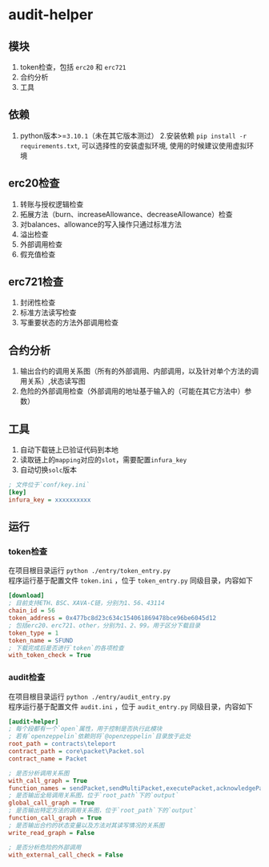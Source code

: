 # audit-helper

## 模块
1. token检查，包括 `erc20` 和 `erc721`
2. 合约分析
3. 工具

## 依赖
1. python版本>=`3.10.1`（未在其它版本测过）
2.安装依赖 `pip install -r requirements.txt`, 可以选择性的安装虚拟环境, 使用的时候建议使用虚拟环境

## erc20检查
1. 转账与授权逻辑检查
2. 拓展方法（burn、increaseAllowance、decreaseAllowance）检查
3. 对balances、allowance的写入操作只通过标准方法
4. 溢出检查
5. 外部调用检查
6. 假充值检查

## erc721检查
1. 封闭性检查
2. 标准方法读写检查
3. 写重要状态的方法外部调用检查

## 合约分析
1. 输出合约的调用关系图（所有的外部调用、内部调用，以及针对单个方法的调用关系）,状态读写图
2. 危险的外部调用检查（外部调用的地址基于输入的（可能在其它方法中）参数）

## 工具
1. 自动下载链上已验证代码到本地
2. 读取链上的`mapping`对应的`slot`，需要配置`infura_key`
3. 自动切换`solc`版本
```ini
; 文件位于`conf/key.ini`
[key]
infura_key = xxxxxxxxxx
```


## 运行
### token检查
在项目根目录运行 `python ./entry/token_entry.py`  
程序运行基于配置文件 `token.ini` ，位于 `token_entry.py` 同级目录，内容如下  
```ini
[download]
; 目前支持ETH、BSC、XAVA-C链，分别为1、56、43114
chain_id = 56 
token_address = 0x477bc8d23c634c154061869478bce96be6045d12
; 包括erc20、erc721、other，分别为1、2、99。用于区分下载目录
token_type = 1
token_name = SFUND
; 下载完成后是否进行`token`的各项检查
with_token_check = True
```

### audit检查
在项目根目录运行 `python ./entry/audit_entry.py`  
程序运行基于配置文件 `audit.ini` ，位于 `audit_entry.py` 同级目录，内容如下  
```ini
[audit-helper]
; 每个段都有一个`open`属性，用于控制是否执行此模块
; 若有`openzeppelin`依赖则将`@openzeppelin`目录放于此处
root_path = contracts\teleport
contract_path = core\packet\Packet.sol
contract_name = Packet

; 是否分析调用关系图
with_call_graph = True
function_names = sendPacket,sendMultiPacket,executePacket,acknowledgePacket,recvPacket
; 是否输出全局调用关系图，位于`root_path`下的`output`
global_call_graph = True
; 是否输出特定方法的调用关系图，位于`root_path`下的`output`
function_call_graph = True
; 是否输出合约的状态变量以及方法对其读写情况的关系图
write_read_graph = False

; 是否分析危险的外部调用
with_external_call_check = False
```

